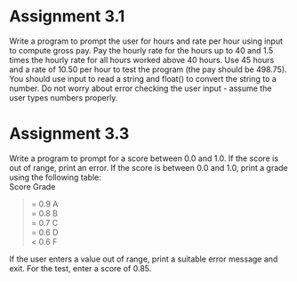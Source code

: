 # Assignment 3.1
Write a program to prompt the user for hours and rate per hour using input to compute gross pay. Pay the hourly rate for the hours up to 40 and 1.5 times the hourly rate for all hours worked above 40 hours. Use 45 hours and a rate of 10.50 per hour to test the program (the pay should be 498.75). You should use input to read a string and float() to convert the string to a number. Do not worry about error checking the user input - assume the user types numbers properly.

# Assignment 3.3

Write a program to prompt for a score between 0.0 and 1.0. If the score is out of range, print an error. If the score is between 0.0 and 1.0, print a grade using the following table:\
Score Grade
>= 0.9 A\
>= 0.8 B\
>= 0.7 C\
>= 0.6 D\
< 0.6 F

If the user enters a value out of range, print a suitable error message and exit. For the test, enter a score of 0.85.
